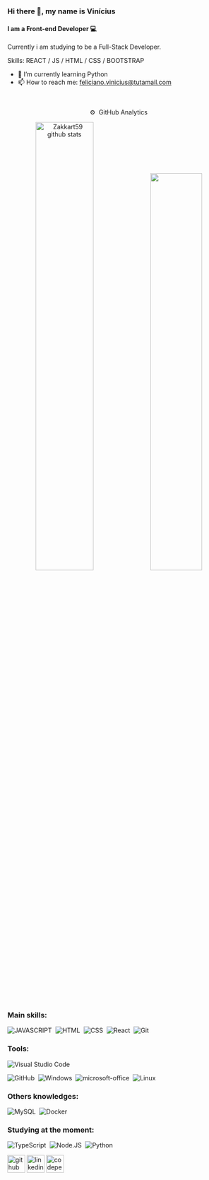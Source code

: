 ### Hi there 👋, my name is Vinícius
#### I am a Front-end Developer 💻

Currently i am studying to be a Full-Stack Developer.

Skills: REACT / JS / HTML / CSS / BOOTSTRAP

- 🌱 I’m currently learning Python 
- 📫 How to reach me: feliciano.vinicius@tutamail.com 
<br>
 <div>
  <p align=center>⚙️ &nbsp;GitHub Analytics</p>
  <p align="center">
  <img width="51%" src="https://github-readme-stats.vercel.app/api?username=Zakkart59&show_icons=true&count_private=true&hide_border=true&title_color=8b0000&icon_color=8b0000&text_color=c9d1d9&bg_color=0d1117" alt="Zakkart59 github stats" /> 
  <img width="48%" src="https://github-readme-stats.vercel.app/api/top-langs/?username=Zakkart59&layout=compact&hide_border=true&title_color=9400D3&text_color=9400D3&bg_color=0d1117" />
  </p>
  </div>
 
### Main skills:
![JAVASCRIPT](https://img.shields.io/badge/-Javascript-0D1117?style=for-the-badge&logo=JavaScript&logoColor=yellow&labelColor=0D1117)&nbsp;
![HTML](https://img.shields.io/badge/-HTML-0D1117?style=for-the-badge&logo=HTML5&labelColor=0D1117)&nbsp;
![CSS](https://img.shields.io/badge/-CSS-0D1117?style=for-the-badge&logo=CSS3&logoColor=1572B6&labelColor=0D1117)&nbsp;
![React](https://img.shields.io/badge/-React-0D1117?style=for-the-badge&logo=react&labelColor=0D1117)&nbsp;
![Git](https://img.shields.io/badge/-Git-0D1117?style=for-the-badge&logo=git&labelColor=0D1117)&nbsp;

### Tools:
![Visual Studio Code](https://img.shields.io/badge/-Visual%20Studio%20Code-0D1117?style=for-the-badge&logo=visual-studio-code&logoColor=007ACC&labelColor=0D1117)&nbsp;
<!-- ![Git](https://img.shields.io/badge/-Git-0D1117?style=for-the-badge&logo=git&labelColor=0D1117)&nbsp; -->
![GitHub](https://img.shields.io/badge/-GitHub-0D1117?style=for-the-badge&logo=github&labelColor=0D1117)&nbsp;
![Windows](https://img.shields.io/badge/-Windows-0D1117?style=for-the-badge&logo=windows&labelColor=0D1117)&nbsp;
![microsoft-office](https://img.shields.io/badge/-microsoft_office-0D1117?style=for-the-badge&logo=microsoft-office&labelColor=0D1117)&nbsp;
![Linux](https://img.shields.io/badge/-Linux-0D1117?style=for-the-badge&logo=linux&labelColor=0D1117)&nbsp;

### Others knowledges:
![MySQL](https://img.shields.io/badge/-mysql-0D1117?style=for-the-badge&logo=mysql&labelColor=0D1117)&nbsp;
![Docker](https://img.shields.io/badge/-docker-0D1117?style=for-the-badge&logo=docker&labelColor=0D1117)&nbsp;

### Studying at the moment:
![TypeScript](https://img.shields.io/badge/-TypeScript-0D1117?style=for-the-badge&logo=typescript&labelColor=0D1117&textColor=0D1117)&nbsp;
![Node.JS](https://img.shields.io/badge/-Node.JS-0D1117?style=for-the-badge&logo=node.js&labelColor=0D1117&textColor=0D1117)&nbsp;
![Python](https://img.shields.io/badge/-Python-0D1117?style=for-the-badge&logo=python&labelColor=0D1117&textColor=0D1117)&nbsp;

[<img src='https://cdn.jsdelivr.net/npm/simple-icons@3.0.1/icons/github.svg' alt='github' height='40'>](https://github.com/Zakkart59)
[<img src='https://cdn.jsdelivr.net/npm/simple-icons@3.0.1/icons/linkedin.svg' alt='linkedin' height='40'>](https://www.linkedin.com/in/vinícius-feliciano/)
[<img src='https://cdn.jsdelivr.net/npm/simple-icons@3.0.1/icons/codepen.svg' alt='codepen' height='40'>](https://codepen.io/zakkart59)
